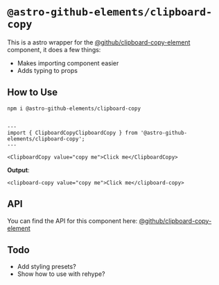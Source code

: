 # `@astro-github-elements/clipboard-copy`

This is a astro wrapper for the [@github/clipboard-copy-element](https://github.com/github/clipboard-copy-element#readme) component, it does a few things:

- Makes importing component easier
- Adds typing to props

## How to Use

```
npm i @astro-github-elements/clipboard-copy
```

```tsx

---
import { ClipboardCopyClipboardCopy } from '@astro-github-elements/clipboard-copy';
---

<ClipboardCopy value="copy me">Click me</ClipboardCopy>
```

**Output**:
```
<clipboard-copy value="copy me">Click me</clipboard-copy>
```

## API

You can find the API for this component here: [@github/clipboard-copy-element](https://github.com/github/clipboard-copy-element#readme)

## Todo

- Add styling presets?
- Show how to use with rehype?